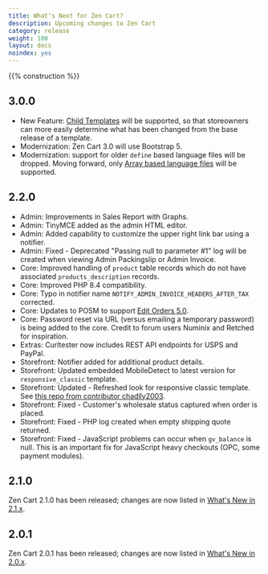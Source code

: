 ```yaml
---
title: What's Next for Zen Cart? 
description: Upcoming changes to Zen Cart 
category: release
weight: 100
layout: docs
noindex: yes
---
```


{{% construction %}}

## 3.0.0 
- New Feature: <a href="https://github.com/zencart/zencart/discussions/6428">Child Templates</a> will be supported, so that storeowners can more easily determine what has been changed from the base release of a template. 
- Modernization: Zen Cart 3.0 will use Bootstrap 5. 
- Modernization: support for older `define` based language files will be dropped.  Moving forward, only [Array based language files](/dev/languages/158_language_files/) will be supported. 

## 2.2.0 
- Admin: Improvements in Sales Report with Graphs.
- Admin: TinyMCE added as the admin HTML editor. 
- Admin: Added capability to customize the upper right link bar using a notifier. 
- Admin: Fixed - Deprecated "Passing null to parameter #1" log will be created when viewing Admin Packingslip or Admin Invoice.
- Core: Improved handling of `product` table records which do not have associated `products_description` records.
- Core: Improved PHP 8.4 compatibility.
- Core: Typo in notifier name `NOTIFY_ADMIN_INVOICE_HEADERS_AFTER_TAX` corrected.
- Core: Updates to POSM to support [Edit Orders 5.0](https://www.zen-cart.com/downloads.php?do=file&id=2400).
- Core: Password reset via URL (versus emailing a temporary password) is being added to the core.  Credit to forum users Numinix and Retched for inspiration.
- Extras: Curltester now includes REST API endpoints for USPS and PayPal. 
- Storefront: Notifier added for additional product details.
- Storefront: Updated embedded MobileDetect to latest version for `responsive_classic` template.
- Storefront: Updated - Refreshed look for responsive classic template.  See [this repo from contributor chadlly2003](https://github.com/chadlly2003/zencart_responsive_classic_redesign).
- Storefront: Fixed - Customer's wholesale status captured when order is placed.
- Storefront: Fixed - PHP log created when empty shipping quote returned.
- Storefront: Fixed - JavaScript problems can occur when `gv_balance` is null. This is an important fix for JavaScript heavy checkouts (OPC, some payment modules).

## 2.1.0 
Zen Cart 2.1.0 has been released; changes are now listed in [What's New in 2.1.x](/release/whatsnew_2.1.0).

## 2.0.1 
Zen Cart 2.0.1 has been released; changes are now listed in [What's New in 2.0.x](/release/whatsnew_2.0.0.html).
